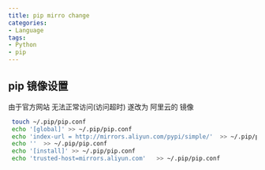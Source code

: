 ```yaml
---
title: pip mirro change
categories: 
- Language
tags: 
- Python
- pip 
---
```


## pip 镜像设置 ##

由于官方网站 无法正常访问(访问超时)
遂改为 阿里云的 镜像

```bash
 touch ~/.pip/pip.conf
 echo '[global]' >> ~/.pip/pip.conf
 echo 'index-url = http://mirrors.aliyun.com/pypi/simple/'  >> ~/.pip/pip.conf 
 echo ''  >> ~/.pip/pip.conf
 echo '[install]' >> ~/.pip/pip.conf
 echo 'trusted-host=mirrors.aliyun.com'   >> ~/.pip/pip.conf
```
